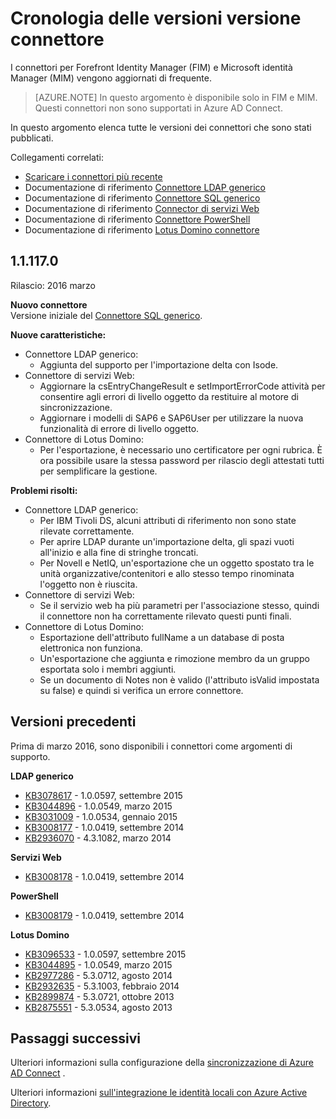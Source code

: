 <properties
   pageTitle="Cronologia delle versioni connettore versione | Microsoft Azure"
   description="In questo argomento vengono elencati tutte le versioni dei connettori per Forefront Identity Manager (FIM) e Microsoft identità Manager (MIM)"
   services="active-directory"
   documentationCenter=""
   authors="AndKjell"
   manager="femila"
   editor=""/>

<tags
   ms.service="active-directory"
   ms.devlang="na"
   ms.topic="article"
   ms.tgt_pltfrm="na"
   ms.workload="identity"
   ms.date="08/17/2016"
   ms.author="billmath"/>

# <a name="connector-version-release-history"></a>Cronologia delle versioni versione connettore
I connettori per Forefront Identity Manager (FIM) e Microsoft identità Manager (MIM) vengono aggiornati di frequente.

>[AZURE.NOTE]
In questo argomento è disponibile solo in FIM e MIM. Questi connettori non sono supportati in Azure AD Connect.

In questo argomento elenca tutte le versioni dei connettori che sono stati pubblicati.

Collegamenti correlati:

- [Scaricare i connettori più recente](http://go.microsoft.com/fwlink/?LinkId=717495)
- Documentazione di riferimento [Connettore LDAP generico](active-directory-aadconnectsync-connector-genericldap.md)
- Documentazione di riferimento [Connettore SQL generico](active-directory-aadconnectsync-connector-genericsql.md)
- Documentazione di riferimento [Connector di servizi Web](http://go.microsoft.com/fwlink/?LinkID=226245)
- Documentazione di riferimento [Connettore PowerShell](active-directory-aadconnectsync-connector-powershell.md)
- Documentazione di riferimento [Lotus Domino connettore](active-directory-aadconnectsync-connector-domino.md)

## <a name="111170"></a>1.1.117.0
Rilascio: 2016 marzo

**Nuovo connettore**  
Versione iniziale del [Connettore SQL generico](active-directory-aadconnectsync-connector-genericsql.md).

**Nuove caratteristiche:**

- Connettore LDAP generico:
    - Aggiunta del supporto per l'importazione delta con Isode.
- Connettore di servizi Web:
    - Aggiornare la csEntryChangeResult e setImportErrorCode attività per consentire agli errori di livello oggetto da restituire al motore di sincronizzazione.
    - Aggiornare i modelli di SAP6 e SAP6User per utilizzare la nuova funzionalità di errore di livello oggetto.
- Connettore di Lotus Domino:
    - Per l'esportazione, è necessario uno certificatore per ogni rubrica. È ora possibile usare la stessa password per rilascio degli attestati tutti per semplificare la gestione.

**Problemi risolti:**

- Connettore LDAP generico:
    - Per IBM Tivoli DS, alcuni attributi di riferimento non sono state rilevate correttamente.
    - Per aprire LDAP durante un'importazione delta, gli spazi vuoti all'inizio e alla fine di stringhe troncati.
    - Per Novell e NetIQ, un'esportazione che un oggetto spostato tra le unità organizzative/contenitori e allo stesso tempo rinominata l'oggetto non è riuscita.
- Connettore di servizi Web:
    - Se il servizio web ha più parametri per l'associazione stesso, quindi il connettore non ha correttamente rilevato questi punti finali.
- Connettore di Lotus Domino:
    - Esportazione dell'attributo fullName a un database di posta elettronica non funziona.
    - Un'esportazione che aggiunta e rimozione membro da un gruppo esportata solo i membri aggiunti.
    - Se un documento di Notes non è valido (l'attributo isValid impostata su false) e quindi si verifica un errore connettore.

## <a name="older-releases"></a>Versioni precedenti
Prima di marzo 2016, sono disponibili i connettori come argomenti di supporto.

**LDAP generico**

- [KB3078617](https://support.microsoft.com/kb/3078617) - 1.0.0597, settembre 2015
- [KB3044896](https://support.microsoft.com/kb/3044896) - 1.0.0549, marzo 2015
- [KB3031009](https://support.microsoft.com/kb/3031009) - 1.0.0534, gennaio 2015
- [KB3008177](https://support.microsoft.com/kb/3008177) - 1.0.0419, settembre 2014
- [KB2936070](https://support.microsoft.com/kb/2936070) - 4.3.1082, marzo 2014

**Servizi Web**

- [KB3008178](https://support.microsoft.com/kb/3008178) - 1.0.0419, settembre 2014

**PowerShell**

- [KB3008179](https://support.microsoft.com/kb/3008179) - 1.0.0419, settembre 2014

**Lotus Domino**

- [KB3096533](https://support.microsoft.com/kb/3096533) - 1.0.0597, settembre 2015
- [KB3044895](https://support.microsoft.com/kb/3044895) - 1.0.0549, marzo 2015
- [KB2977286](https://support.microsoft.com/kb/2977286) - 5.3.0712, agosto 2014
- [KB2932635](https://support.microsoft.com/kb/2932635) - 5.3.1003, febbraio 2014  
- [KB2899874](https://support.microsoft.com/kb/2899874) - 5.3.0721, ottobre 2013
- [KB2875551](https://support.microsoft.com/kb/2875551) - 5.3.0534, agosto 2013

## <a name="next-steps"></a>Passaggi successivi
Ulteriori informazioni sulla configurazione della [sincronizzazione di Azure AD Connect](active-directory-aadconnectsync-whatis.md) .

Ulteriori informazioni [sull'integrazione le identità locali con Azure Active Directory](active-directory-aadconnect.md).
